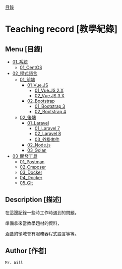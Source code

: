 [目錄](README.md)

# Teaching record [教學紀錄]

## **Menu [目錄]**
+ [01_系統](01_系統/README.md)
    + [01_CentOS](01_系統/01_CentOS/README.md)
+ [02_程式語言](02_程式語言/README.md)
    + [01_前端](02_程式語言/01_前端/README.md)
        + [01_Vue.JS](02_程式語言/01_前端/01_VueJS/README.md)
            + [01_Vue.JS 2.X](02_程式語言/01_前端/01_VueJS/01_VueJS2/README.md)
            + [02_Vue.JS 3.X](02_程式語言/01_前端/01_VueJS/02_VueJS3/README.md)
        + [02_Bootstrap](02_程式語言/01_前端/02_Bootstrap/README.md)
            + [01_Bootstrap 3](02_程式語言/01_前端/02_Bootstrap/01_Bootstrap3/README.md)
            + [02_Bootstrap 4](02_程式語言/01_前端/02_Bootstrap/02_Bootstrap4/README.md)
    + [02_後端](02_程式語言/02_後端/README.md)
        + [01_Laravel](02_程式語言/02_後端/01_Laravel/README.md)
            + [01_Laravel 7](02_程式語言/02_後端/01_Laravel/01_Laravel7/README.md)
            + [02_Laravel 8](02_程式語言/02_後端/01_Laravel/02_Laravel8/README.md)
            + [03_外掛套件](02_程式語言/02_後端/01_Laravel/03_外掛套件/README.md)
        + [02_Node.js](02_程式語言/02_後端/02_NodeJS/README.md)
        + [03_Golan](02_程式語言/02_後端/03_Golan/README.md)
+ [03_開發工具](03_開發工具/README.md)
    + [01_Postman](03_開發工具/01_Postman/README.md)
    + [02_Cmposer](03_開發工具/02_Cmposer/README.md)
    + [03_Docker](03_開發工具/03_Docker/README.md)
    + [04_Docker](03_開發工具/04_Docker/README.md)
    + [05_Git](03_開發工具/05_Git/README.md)

## **Description [描述]**
在這邊記錄一些時工作時遇到的問題，

準備拿來當教學題材的資料，

涵蓋的領域會有服務器程式語言等等。

## **Author [作者]**
`Mr. Will`
